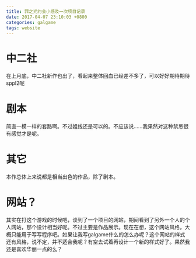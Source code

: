 ```yaml
---
title: 罪之光约会小感及一次项目记录
date: 2017-04-07 23:10:03 +0800
categories: galgame
tags: website
---
```

# 中二社
在上月底，中二社新作也出了，看起来整体回血已经差不多了，可以好好期待期待sppl2呢

# 剧本
简直一模一样的套路啊。不过姐线还是可以的。不应该说……我果然对这种禁忌很有感觉才是呢。

# 其它
本作总体上来说都是相当出色的作品，除了剧本。

# 网站？
其实在打这个游戏的时候吧，谈到了一个项目的网站，期间看到了另外一个人的个人网站，那个设计相当好呢。不过主要是作品展示。现在在想，这个网站风格，大概只能用于写写程序吧。如果让我写galgame什么的怎么办呢？这个网站的样式还有风格，说不定，并不适合我呢？有空去试着再设计一个新的样式好了。果然我还是喜欢华丽一点的么？
